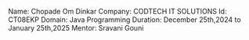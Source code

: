 Name: Chopade Om Dinkar
Company: CODTECH IT SOLUTIONS
Id: CT08EKP
Domain: Java Programming
Duration: December 25th,2024 to January 25th,2025 
Mentor: Sravani Gouni
